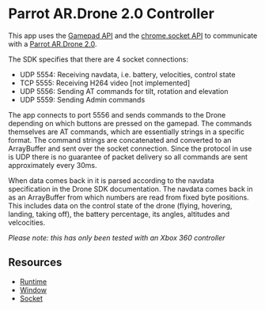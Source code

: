 # Parrot AR.Drone 2.0 Controller

This app uses the [Gamepad API](http://www.html5rocks.com/en/tutorials/doodles/gamepad/) and the [chrome.socket API](http://developer.chrome.com/apps/socket.html) to communicate with
a [Parrot AR.Drone 2.0](http://ardrone2.parrot.com/).

The SDK specifies that there are 4 socket connections:

* UDP 5554: Receiving navdata, i.e. battery, velocities, control state
* TCP 5555: Receiving H264 video [not implemented]
* UDP 5556: Sending AT commands for tilt, rotation and elevation
* UDP 5559: Sending Admin commands

The app connects to port 5556 and sends commands to the Drone depending on which
buttons are pressed on the gamepad. The commands themselves are AT commands, which
are essentially strings in a specific format. The command strings are concatenated
and converted to an ArrayBuffer and sent over the socket connection. Since the
protocol in use is UDP there is no guarantee of packet delivery so all commands
are sent approximately every 30ms.

When data comes back in it is parsed according to the navdata specification in
the Drone SDK documentation. The navdata comes back in as an ArrayBuffer from which
numbers are read from fixed byte positions. This includes data on the control
state of the drone (flying, hovering, landing, taking off), the battery percentage,
its angles, altitudes and velcocities.

_Please note: this has only been tested with an Xbox 360 controller_

## Resources

* [Runtime](http://developer.chrome.com/trunk/apps/app.runtime.html)
* [Window](http://developer.chrome.com/trunk/apps/app.window.html)
* [Socket](http://developer.chrome.com/apps/socket.html)
